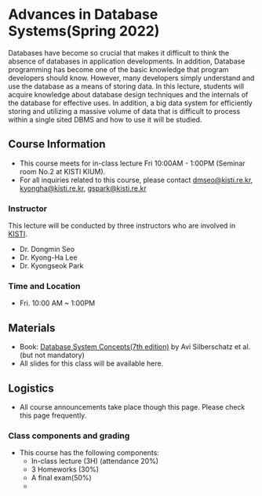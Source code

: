 # Advances in Database Systems(Spring 2022)
Databases have become so crucial that makes it difficult to think the absence of databases in application developments.
In addition, Database programming has become one of the basic knowledge that program developers should know. 
However, many developers simply understand and use the database as a means of storing data. 
In this lecture, students will acquire knowledge about database design techniques and the internals of the database for effective uses. 
In addition, a big data system for efficiently storing and utilizing a massive volume of data that is difficult to process within a single sited DBMS and how to use it will be studied. 

## Course Information
- This course meets for in-class lecture Fri 10:00AM - 1:00PM (Seminar room No.2 at KISTI KIUM).
- For all inquiries related to this course, please contact dmseo@kisti.re.kr, kyongha@kisti.re.kr, gspark@kisti.re.kr
### Instructor
This lecture will be conducted by three instructors who are involved in <a href="https://www.ust.ac.kr/prog/major/eng/sub03_03_02/IR/view.do?majorNo=32">KISTI</a>. 
- Dr. Dongmin Seo
- Dr. Kyong-Ha Lee
- Dr. Kyongseok Park  
### Time and Location
- Fri. 10:00 AM ~ 1:00PM
## Materials
- Book: <a href="https://db-book.com/">Database System Concepts(7th edition)</a> by Avi Silberschatz et al.(but not mandatory)
- All slides for this class will be available here. 
## Logistics
- All course announcements take place though this page. Please check this page frequently.
### Class components and grading
- This course has the following components:
  - In-class lecture (3H) (attendance 20%)
  - 3 Homeworks (30%)
  - A final exam(50%)
  - 
